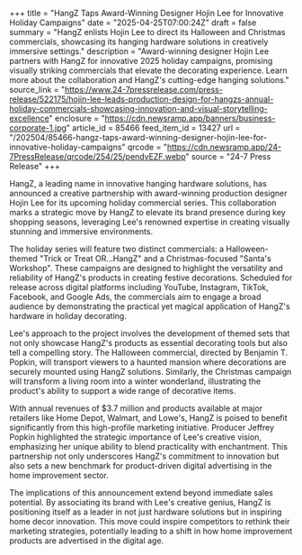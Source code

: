 +++
title = "HangZ Taps Award-Winning Designer Hojin Lee for Innovative Holiday Campaigns"
date = "2025-04-25T07:00:24Z"
draft = false
summary = "HangZ enlists Hojin Lee to direct its Halloween and Christmas commercials, showcasing its hanging hardware solutions in creatively immersive settings."
description = "Award-winning designer Hojin Lee partners with HangZ for innovative 2025 holiday campaigns, promising visually striking commercials that elevate the decorating experience. Learn more about the collaboration and HangZ's cutting-edge hanging solutions."
source_link = "https://www.24-7pressrelease.com/press-release/522175/hojin-lee-leads-production-design-for-hangzs-annual-holiday-commercials-showcasing-innovation-and-visual-storytelling-excellence"
enclosure = "https://cdn.newsramp.app/banners/business-corporate-1.jpg"
article_id = 85466
feed_item_id = 13427
url = "/202504/85466-hangz-taps-award-winning-designer-hojin-lee-for-innovative-holiday-campaigns"
qrcode = "https://cdn.newsramp.app/24-7PressRelease/qrcode/254/25/pendvEZF.webp"
source = "24-7 Press Release"
+++

<p>HangZ, a leading name in innovative hanging hardware solutions, has announced a creative partnership with award-winning production designer Hojin Lee for its upcoming holiday commercial series. This collaboration marks a strategic move by HangZ to elevate its brand presence during key shopping seasons, leveraging Lee's renowned expertise in creating visually stunning and immersive environments.</p><p>The holiday series will feature two distinct commercials: a Halloween-themed "Trick or Treat OR...HangZ" and a Christmas-focused "Santa's Workshop". These campaigns are designed to highlight the versatility and reliability of HangZ's products in creating festive decorations. Scheduled for release across digital platforms including YouTube, Instagram, TikTok, Facebook, and Google Ads, the commercials aim to engage a broad audience by demonstrating the practical yet magical application of HangZ's hardware in holiday decorating.</p><p>Lee's approach to the project involves the development of themed sets that not only showcase HangZ's products as essential decorating tools but also tell a compelling story. The Halloween commercial, directed by Benjamin T. Popkin, will transport viewers to a haunted mansion where decorations are securely mounted using HangZ solutions. Similarly, the Christmas campaign will transform a living room into a winter wonderland, illustrating the product's ability to support a wide range of decorative items.</p><p>With annual revenues of $3.7 million and products available at major retailers like Home Depot, Walmart, and Lowe's, HangZ is poised to benefit significantly from this high-profile marketing initiative. Producer Jeffrey Popkin highlighted the strategic importance of Lee's creative vision, emphasizing her unique ability to blend practicality with enchantment. This partnership not only underscores HangZ's commitment to innovation but also sets a new benchmark for product-driven digital advertising in the home improvement sector.</p><p>The implications of this announcement extend beyond immediate sales potential. By associating its brand with Lee's creative genius, HangZ is positioning itself as a leader in not just hardware solutions but in inspiring home decor innovation. This move could inspire competitors to rethink their marketing strategies, potentially leading to a shift in how home improvement products are advertised in the digital age.</p>